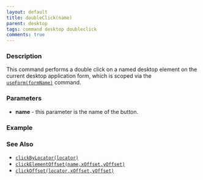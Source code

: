 ```yaml
---
layout: default
title: doubleClick(name)
parent: desktop
tags: command desktop doubleclick
comments: true
---
```


### Description
This command performs a double click on a named desktop element on the current desktop application form, which is 
scoped via the [`useForm(formName)`](useForm(formName)) command.


### Parameters
- **name** - this parameter is the name of the button.


### Example


### See Also
- [`clickByLocator(locator)`](clickByLocator(locator))
- [`clickElementOffset(name,xOffset,yOffset)`](clickElementOffset(name,xOffset,yOffset))
- [`clickOffset(locator,xOffset,yOffset)`](clickOffset(locator,xOffset,yOffset))
